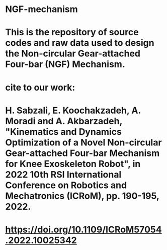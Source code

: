 # NGF-mechanism
# This is the repository of source codes and raw data used to design the Non-circular Gear-attached Four-bar (NGF) Mechanism.
# cite to our work:
# H. Sabzali, E. Koochakzadeh, A. Moradi and A. Akbarzadeh, "Kinematics and Dynamics Optimization of a Novel Non-circular Gear-attached Four-bar Mechanism for Knee Exoskeleton Robot", in 2022 10th RSI International Conference on Robotics and Mechatronics (ICRoM), pp. 190-195, 2022.
# https://doi.org/10.1109/ICRoM57054.2022.10025342
